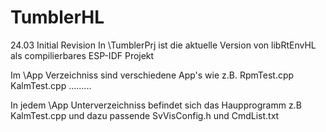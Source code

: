 # TumblerHL
24.03 Initial Revision
In  \TumblerPrj ist die aktuelle Version von  libRtEnvHL  als compilierbares
ESP-IDF  Projekt

Im  \App  Verzeichniss sind verschiedene App's wie z.B.
RpmTest.cpp  KalmTest.cpp .........

In jedem \App Unterverzeichniss befindet sich das Haupprogramm z.B KalmTest.cpp
und dazu passende SvVisConfig.h und CmdList.txt

